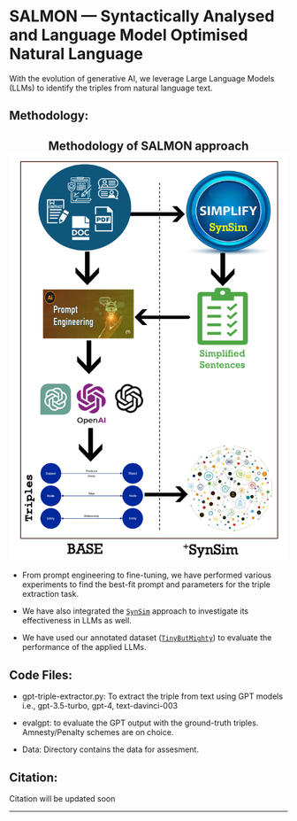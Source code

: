 # SALMON — Syntactically Analysed and Language Model Optimised Natural Language

With the evolution of generative AI, we leverage Large Language Models (LLMs) to identify the triples from natural language text.  


Methodology:
-
<h2 align="center">
  Methodology of SALMON approach
  <img align="center" src="SalmonMethod.png" alt="...">
</h2>

- From prompt engineering to fine-tuning, we have performed various experiments to find the best-fit prompt and parameters for the triple extraction task.  

- We have also integrated the [`SynSim`](https://github.com/salmon-kg/SynSim) approach to investigate its effectiveness in LLMs as well.  
- We have used our annotated dataset ([`TinyButMighty`](https://github.com/salmon-kg/TinyButMighty)) to evaluate the performance of the applied LLMs.  

Code Files:
- 
- gpt-triple-extractor.py: To extract the triple from text using GPT models i.e., gpt-3.5-turbo, gpt-4, text-davinci-003
- evalgpt: to evaluate the GPT output with the ground-truth triples. Amnesty/Penalty schemes are on choice.

- Data: Directory contains the data for assesment.

Citation:
-
Citation will be updated soon

---
